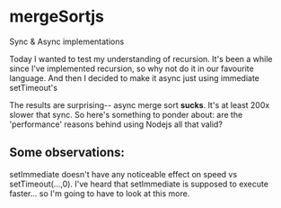 # mergeSortjs
Sync &amp; Async implementations

Today I wanted to test my understanding of recursion.  It's been a while since I've implemented recursion, 
so why not do it in our favourite language.  And then I decided to make it async just using immediate setTimeout's 

The results are surprising-- async merge sort **sucks**.  It's at least 200x slower that sync.  So here's something
to ponder about: are the 'performance' reasons behind using Nodejs all that valid? 

## Some observations: 
setImmediate doesn't have any noticeable effect on speed vs setTimeout(...,0).  I've heard that setImmediate is 
supposed to execute faster... so I'm going to have to look at this more. 

